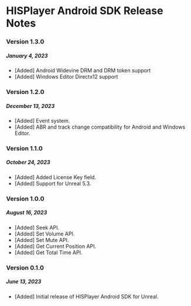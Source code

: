 # HISPlayer Android SDK Release Notes
### Version 1.3.0
##### January 4, 2023
- [Added] Android Widevine DRM and DRM token support
- [Added] Windows Editor Directx12 support
  
### Version 1.2.0
##### December 13, 2023
- [Added] Event system.
- [Added] ABR and track change compatibility for Android and Windows Editor.

### Version 1.1.0
##### October 24, 2023
- [Added] Added License Key field.
- [Added] Support for Unreal 5.3.

### Version 1.0.0
##### August 16, 2023
- [Added] Seek API.
- [Added] Set Volume API.
- [Added] Set Mute API.
- [Added] Get Current Position API.
- [Added] Get Total Time API.
  
### Version 0.1.0
##### June 13, 2023
- [Added] Initial release of HISPlayer Android SDK for Unreal.
